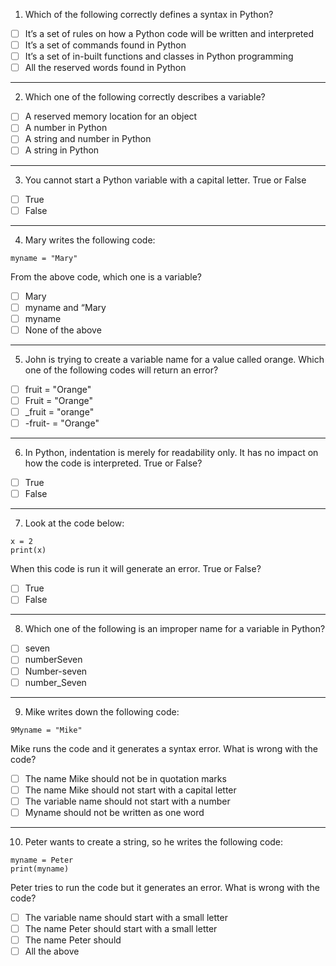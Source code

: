 1. Which of the following correctly defines a syntax in Python?

- [ ] It’s a set of rules on how a Python code will be written and interpreted
- [ ] It’s a set of commands found in Python
- [ ] It’s a set of in-built functions and classes in Python programming
- [ ] All the reserved words found in Python

---

2. Which one of the following correctly describes a variable?

- [ ] A reserved memory location for an object
- [ ] A number in Python
- [ ] A string and number in Python
- [ ] A string in Python

---

3. You cannot start a Python variable with a capital letter. True or False

- [ ] True
- [ ] False

---

4. Mary writes the following code:
```{python}
myname = "Mary"
```
From the above code, which one is a variable?

- [ ] Mary
- [ ] myname and “Mary
- [ ] myname
- [ ] None of the above

---

5. John is trying to create a variable name for a value called orange. Which one of the following codes will return an
error?

- [ ] fruit = "Orange"
- [ ] Fruit = "Orange"
- [ ] _fruit = "orange"
- [ ] -fruit- = "Orange"

---

6. In Python, indentation is merely for readability only. It has no impact on how the code is interpreted. True or False?

- [ ] True
- [ ] False

---

7. Look at the code below:
```{python}
x = 2
print(x)
```
When this code is run it will generate an error. True or False?

- [ ] True
- [ ] False

---

8. Which one of the following is an improper name for a variable in Python?

- [ ] seven
- [ ] numberSeven
- [ ] Number-seven
- [ ] number_Seven

---

9. Mike writes down the following code:
```{python} 
9Myname = "Mike" 
```
Mike runs the code and it generates a syntax error. What is wrong with the code?

- [ ] The name Mike should not be in quotation marks
- [ ] The name Mike should not start with a capital letter
- [ ] The variable name should not start with a number
- [ ] Myname should not be written as one word

---

10. Peter wants to create a string, so he writes the following code:
```{python}
myname = Peter
print(myname)
```
Peter tries to run the code but it generates an error. What is wrong with the code?

- [ ] The variable name should start with a small letter
- [ ] The name Peter should start with a small letter
- [ ] The name Peter should
- [ ] All the above